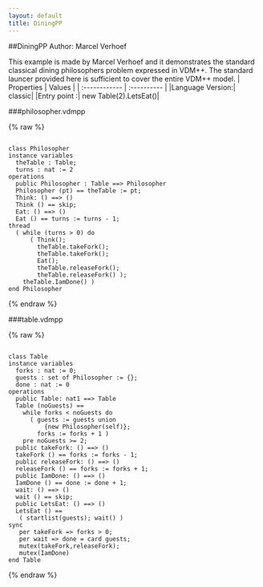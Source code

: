 ```yaml
---
layout: default
title: DiningPP
---
```


##DiningPP
Author: Marcel Verhoef


This example is made by Marcel Verhoef and it demonstrates the standard
classical dining philosophers problem expressed in VDM++. The standard 
launcer provided here is sufficient to cover the entire VDM++ model.
| Properties | Values          |
| :------------ | :---------- |
|Language Version:| classic|
|Entry point     :| new Table(2).LetsEat()|


###philosopher.vdmpp

{% raw %}
~~~

class Philosopher
instance variables  theTable : Table;  turns : nat := 2
operations  public Philosopher : Table ==> Philosopher  Philosopher (pt) == theTable := pt;
  Think: () ==> ()  Think () == skip;
  Eat: () ==> ()  Eat () == turns := turns - 1;
thread  ( while (turns > 0) do      ( Think();        theTable.takeFork();        theTable.takeFork();        Eat();        theTable.releaseFork();        theTable.releaseFork() );    theTable.IamDone() )
end Philosopher

~~~
{% endraw %}

###table.vdmpp

{% raw %}
~~~

class Table
instance variables  forks : nat := 0;  guests : set of Philosopher := {};  done : nat := 0
operations  public Table: nat1 ==> Table  Table (noGuests) ==    while forks < noGuests do      ( guests := guests union          {new Philosopher(self)};        forks := forks + 1 )    pre noGuests >= 2;
  public takeFork: () ==> ()  takeFork () == forks := forks - 1;
  public releaseFork: () ==> ()  releaseFork () == forks := forks + 1;
  public IamDone: () ==> ()  IamDone () == done := done + 1;
  wait: () ==> ()  wait () == skip;
  public LetsEat: () ==> ()  LetsEat () ==   ( startlist(guests); wait() )
sync   per takeFork => forks > 0;   per wait => done = card guests;   mutex(takeFork,releaseFork);   mutex(IamDone)
end Table

~~~
{% endraw %}

